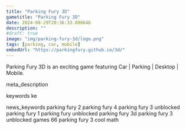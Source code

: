 ```yaml
---
title: "Parking Fury 3D"
gametitle: "Parking Fury 3D"
date: 2024-08-29T20:36:33.896646
description: ""
#draft: true
image: "img/parking-fury-3d/logo.png"
tags: [parking, car, mobile]
embedUrl: "https://parkingfury.github.io/3d/"
---
```


Parking Fury 3D is an exciting game featuring Car | Parking | Desktop | Mobile.

meta_description



keywords
ke


news_keywords
parking fury 2 parking fury 4 parking fury 3 unblocked parking fury 1 parking fury unblocked parking fury 3d parking fury 3 unblocked games 66 parking fury 3 cool math
